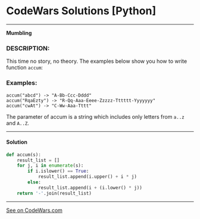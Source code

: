 # CodeWars Solutions [Python]
___
__Mumbling__
### DESCRIPTION:

This time no story, no theory. The examples below show you how to write function `accum`:

### Examples: ###
```angular2html
accum("abcd") -> "A-Bb-Ccc-Dddd"
accum("RqaEzty") -> "R-Qq-Aaa-Eeee-Zzzzz-Tttttt-Yyyyyyy"
accum("cwAt") -> "C-Ww-Aaa-Tttt"
```
The parameter of accum is a string which includes only letters from `a..z` and `A..Z`.
___
#### Solution

```Python
def accum(s):
    result_list = []
    for j, i in enumerate(s):
        if i.islower() == True:
            result_list.append(i.upper() + i * j)
        else:
            result_list.append(i + (i.lower() * j))
    return '-'.join(result_list)

```
___
[See on CodeWars.com](https://www.codewars.com/kata/5667e8f4e3f572a8f2000039)
